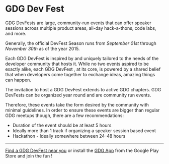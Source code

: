 # GDG Dev Fest

GDG DevFests are large, community-run events that can offer speaker sessions across multiple product areas, all-day hack-a-thons, code labs, and more. 

Generally, the official DevFest Season runs from *September 01st* through *November 30th* as of the year 2015.

Each GDG DevFest is inspired by and uniquely tailored to the needs of the developer community that hosts it. While no two events aspired to be exactly alike, each GDG DevFest , at its core, is powered by a shared belief that when developers come together to exchange ideas, amazing things can happen.

The invitation to host a GDG DevFest extends to active GDG chapters. GDG DevFests can be organized year round and are community run events. 

Therefore, these events take the form desired by the community with minimal guidelines. 
In order to ensure these events are bigger than regular GDG meetups though, there are a few recommendations:

- Duration of the event should be at least 5 hours
- Ideally more than 1 track if organizing a speaker session based event
- Hackathon - Ideally somewhere between 24-48 hours

***

[Find a GDG DevFest near you](http://devfest.gdgroups.org/) or install the [GDG App](https://play.google.com/store/apps/details?id=org.gdg.frisbee.android) from the Google Play Store and join the fun !


